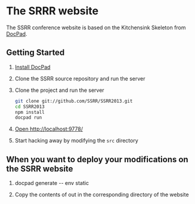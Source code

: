 # The SRRR website

The SSRR conference website is based on the Kitchensink Skeleton from [DocPad](https://github.com/bevry/docpad).

## Getting Started

1. [Install DocPad](https://github.com/bevry/docpad)

1. Clone the SSRR source repository and run the server

1. Clone the project and run the server

	``` bash
	git clone git://github.com/SSRR/SSRR2013.git
	cd SSRR2013
	npm install
	docpad run
	```

1. [Open http://localhost:9778/](http://localhost:9778/)

1. Start hacking away by modifying the `src` directory

## When you want to deploy your modifications on the SSRR website

1. docpad generate -- env static

1. Copy the contents of out in the corresponding directory of the website

